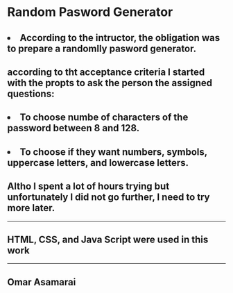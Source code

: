 # Random Pasword Generator
## <li> According to the intructor, the obligation was to prepare a randomlly pasword generator.

## according to tht acceptance criteria I started with the propts to ask the person the assigned questions:
## <li> To choose numbe of characters of the password between 8 and 128.
## <li> To choose if they want numbers, symbols, uppercase letters, and lowercase letters.
## Altho I spent a lot of hours trying but unfortunately I did not go further, I need to try more later.
<hr>

## HTML, CSS, and Java Script were used in this work 
<hr>

## Omar Asamarai
